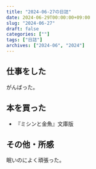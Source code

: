 ```yaml
---
title: "2024-06-27の日誌"
date: 2024-06-29T00:00:00+09:00
slug: "2024-06-27"
draft: false
categories: [""]
tags: ["日誌"]
archives: ["2024-06", "2024"]
---
```

## 仕事をした

がんばった。

## 本を買った

- 『ミシンと金魚』文庫版

## その他・所感

眠いのによく頑張った。
